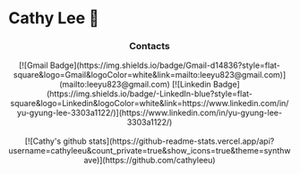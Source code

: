 # Cathy Lee 🤔
<div align = "center">
<h3>Contacts</h3>
[![Gmail Badge](https://img.shields.io/badge/Gmail-d14836?style=flat-square&logo=Gmail&logoColor=white&link=mailto:leeyu823@gmail.com)](mailto:leeyu823@gmail.com)
[![Linkedin Badge](https://img.shields.io/badge/-LinkedIn-blue?style=flat-square&logo=Linkedin&logoColor=white&link=https://www.linkedin.com/in/yu-gyung-lee-3303a1122/)](https://www.linkedin.com/in/yu-gyung-lee-3303a1122/)
<br/><br/>
[![Cathy's github stats](https://github-readme-stats.vercel.app/api?username=cathyleeu&count_private=true&show_icons=true&theme=synthwave)](https://github.com/cathyleeu)
</div>

<!--
**cathyleeu/cathyleeu** is a ✨ _special_ ✨ repository because its `README.md` (this file) appears on your GitHub profile.

Here are some ideas to get you started:

- 🔭 I’m currently working on ...
- 🌱 I’m currently learning ...
- 👯 I’m looking to collaborate on ...
- 🤔 I’m looking for help with ...
- 💬 Ask me about ...
- 📫 How to reach me: ...
- 😄 Pronouns: ...
- ⚡ Fun fact: ...
-->

